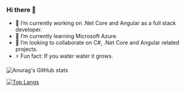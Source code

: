 ### Hi there 👋
- 🔭 I’m currently working on .Net Core and Angular as a full stack developer.
- 🌱 I’m currently learning Microsoft Azure.
- 👯 I’m looking to collaborate on C#, .Net Core and Angular related projects.
- ⚡ Fun fact: If you water water it grows.


![Anurag's GitHub stats](https://github-readme-stats.vercel.app/api?username=moo-ahmad&show_icons=true&theme=tokyonight)

[![Top Langs](https://github-readme-stats.vercel.app/api/top-langs/?username=moo-ahmad)](https://github.com/moo-ahmad/github-readme-stats)
